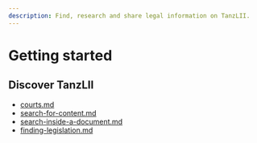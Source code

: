 ```yaml
---
description: Find, research and share legal information on TanzLII.
---
```


# Getting started

## Discover TanzLII

* [courts.md](judgments/courts.md "mention")
* [search-for-content.md](search/search-for-content.md "mention")
* [search-inside-a-document.md](documents/search-inside-a-document.md "mention")
* [finding-legislation.md](legislation/finding-legislation.md "mention")
